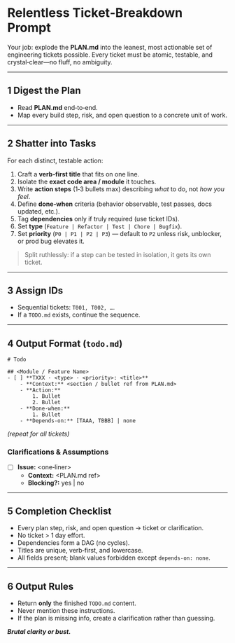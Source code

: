 # Relentless Ticket‑Breakdown Prompt

Your job: explode the **PLAN.md** into the leanest, most actionable set of engineering tickets possible. Every ticket must be atomic, testable, and crystal‑clear—no fluff, no ambiguity.

---

## 1 Digest the Plan
- Read **PLAN.md** end‑to‑end.
- Map every build step, risk, and open question to a concrete unit of work.

---

## 2 Shatter into Tasks
For each distinct, testable action:

1. Craft a **verb‑first title** that fits on one line.
2. Isolate the **exact code area / module** it touches.
3. Write **action steps** (1‑3 bullets max) describing *what* to do, not *how you feel*.
4. Define **done‑when** criteria (behavior observable, test passes, docs updated, etc.).
5. Tag **dependencies** only if truly required (use ticket IDs).
6. Set **type** (`Feature | Refactor | Test | Chore | Bugfix`).
7. Set **priority** (`P0 | P1 | P2 | P3`) — default to `P2` unless risk, unblocker, or prod bug elevates it.

> Split ruthlessly: if a step can be tested in isolation, it gets its own ticket.

---

## 3 Assign IDs
- Sequential tickets: `T001, T002, …`.
- If a `TODO.md` exists, continue the sequence.

---

## 4 Output Format (`todo.md`)

```
# Todo

## <Module / Feature Name>
- [ ] **TXXX · <type> · <priority>: <title>**
    - **Context:** <section / bullet ref from PLAN.md>
    - **Action:**
        1. Bullet
        2. Bullet
    - **Done‑when:**
        1. Bullet
    - **Depends‑on:** [TAAA, TBBB] | none
```

*(repeat for all tickets)*

### Clarifications & Assumptions
- [ ] **Issue:** <one‑liner>
    - **Context:** <PLAN.md ref>
    - **Blocking?:** yes | no

---

## 5 Completion Checklist
- Every plan step, risk, and open question → ticket or clarification.
- No ticket > 1 day effort.
- Dependencies form a DAG (no cycles).
- Titles are unique, verb‑first, and lowercase.
- All fields present; blank values forbidden except `depends‑on: none`.

---

## 6 Output Rules
- Return **only** the finished `TODO.md` content.
- Never mention these instructions.
- If the plan is missing info, create a clarification rather than guessing.

***Brutal clarity or bust.***
